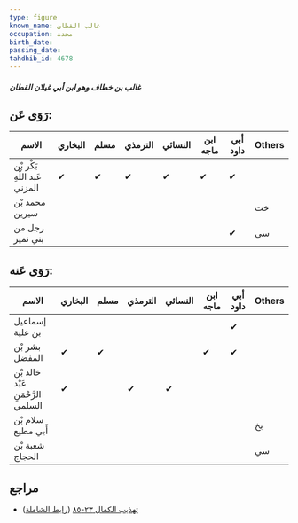 ```yaml
---
type: figure
known_name: غالب القطان
occupation: محدث
birth_date:
passing_date:
tahdhib_id: 4678
---
```

##### غالب بن خطاف وهو ابن أبي غيلان القطان

## رَوَى عَن:
| الاسم                         | البخاري | مسلم | الترمذي | النسائي | ابن ماجه | أبي داود | Others |
| ----------------------------- | ------- | ---- | ------- | ------- | -------- | -------- | ------ |
| بَكْر بْن عَبد اللَّهِ المزني | ✔       | ✔    | ✔       | ✔       | ✔        | ✔        |        |
| محمد بْن سيرين                |         |      |         |         |          |          | خت     |
| رجل من بني نمير               |         |      |         |         |          | ✔        | سي     |
## رَوَى عَنه:
| الاسم                             | البخاري | مسلم | الترمذي | النسائي | ابن ماجه | أبي داود | Others |
| --------------------------------- | ------- | ---- | ------- | ------- | -------- | -------- | ------ |
| إسماعيل بن علية                   |         |      |         |         |          | ✔        |        |
| بشر بْن المفضل                    | ✔       | ✔    |         |         | ✔        | ✔        |        |
| خالد بْن عَبْد الرَّحْمَنِ السلمي | ✔       |      | ✔       | ✔       |          |          |        |
| سلام بْن أَبي مطيع                |         |      |         |         |          |          | بخ     |
| شعبة بْن الحجاج                   |         |      |         |         |          |          | سي     |
## مراجع
- [تهذيب الكمال ٢٣-٨٥](obsidian://open?vault=Tahdhib-al-Kamal&file=Figures/٤٦٧٨-غالب%20بن%20خطاف%20وهو%20ابن%20أبي%20غيلان%20القطان) ([رابط الشاملة](https://shamela.ws/book/3722/11972))